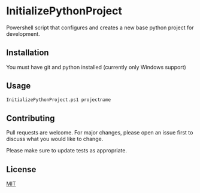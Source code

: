 # InitializePythonProject

Powershell script that configures and creates a new base python project for development.

## Installation

You must have git and python installed (currently only Windows support)

## Usage

```python
InitializePythonProject.ps1 projectname
```

## Contributing

Pull requests are welcome. For major changes, please open an issue first
to discuss what you would like to change.

Please make sure to update tests as appropriate.

## License

[MIT](https://choosealicense.com/licenses/mit/)